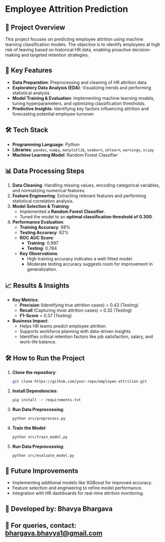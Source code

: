 # Employee Attrition Prediction

## 📌 Project Overview
This project focuses on predicting employee attrition using machine learning classification models. The objective is to identify employees at high risk of leaving based on historical HR data, enabling proactive decision-making and targeted retention strategies.

## 🚀 Key Features
- **Data Preparation**: Preprocessing and cleaning of HR attrition data.
- **Exploratory Data Analysis (EDA)**: Visualizing trends and performing statistical analysis.
- **Model Training & Evaluation**: Implementing machine learning models, tuning hyperparameters, and optimizing classification thresholds.
- **Predictive Insights**: Identifying key factors influencing attrition and forecasting potential employee turnover.

## 🛠 Tech Stack
- **Programming Language**: Python
- **Libraries**: `pandas`, `numpy`, `matplotlib`, `seaborn`, `sklearn`, `warnings`, `scipy`
- **Machine Learning Model**: Random Forest Classifier

## 📊 Data Processing Steps
1. **Data Cleaning**: Handling missing values, encoding categorical variables, and normalizing numerical features.
2. **Feature Engineering**: Extracting relevant features and performing statistical correlation analysis.
3. **Model Selection & Training**:
   - Implemented a **Random Forest Classifier**.
   - Tuned the model to an **optimal classification threshold of 0.300**.
4. **Performance Evaluation**:
   - **Training Accuracy**: 98%
   - **Testing Accuracy**: 82%
   - **ROC AUC Score**:
     - **Training**: 0.997
     - **Testing**: 0.784
   - **Key Observations**:
     - High training accuracy indicates a well-fitted model.
     - Moderate testing accuracy suggests room for improvement in generalization.

## 📈 Results & Insights
- **Key Metrics**:
  - **Precision** (Identifying true attrition cases) = 0.43 (Testing)
  - **Recall** (Capturing most attrition cases) = 0.32 (Testing)
  - **F1-Score** = 0.37 (Testing)
- **Business Impact**:
  - Helps HR teams predict employee attrition.
  - Supports workforce planning with data-driven insights.
  - Identifies critical retention factors like job satisfaction, salary, and work-life balance.

## 🛠 How to Run the Project
1. **Clone the repository**:
   ```sh
   git clone https://github.com/your-repo/employee-attrition.git
2. **Install Dependencies**:
   ```sh
   pip install -r requirements.txt
3. **Run Data Preprocessing**:
   ```sh
   python src/preprocess.py
4. **Train the Model**:
   ```sh
   python src/train_model.py
5. **Run Data Preprocessing**:
   ```sh
   python src/evaluate_model.py

## 📌 Future Improvements
- Implementing additional models like XGBoost for improved accuracy.
- Feature selection and engineering to refine model performance.
- Integration with HR dashboards for real-time attrition monitoring.

## 🚀 Developed by: Bhavya Bhargava
## 📩 For queries, contact: bhargava.bhavya1@gmail.com
